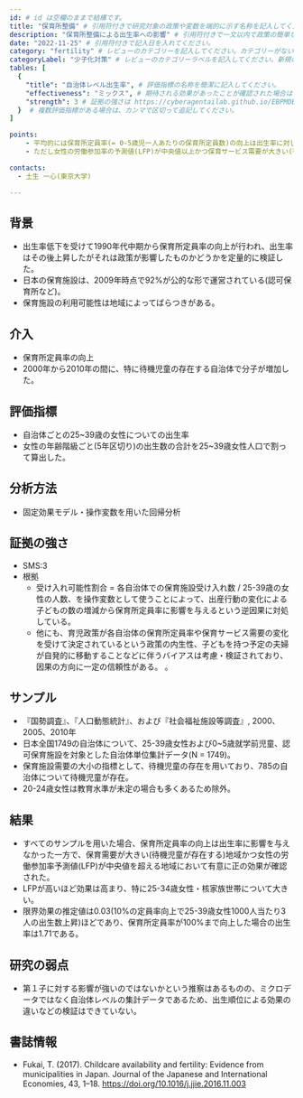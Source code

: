 ```yaml
---
id: # id は空欄のままで結構です。
title: "保育所整備" # 引用符付きで研究対象の政策や変数を端的に示す名称を記入してください。
description: "保育所整備による出生率への影響" # 引用符付きで一文以内で政策の簡単な概要を記入してください。
date: "2022-11-25" # 引用符付きで記入日を入れてください。
category: "fertility" # レビューのカテゴリーを記入してください。カテゴリーがない場合は新規で作成してください。その際、カテゴリを端的に示す英単語を選んでください。
categoryLabel: "少子化対策" # レビューのカテゴリーラベルを記入してください。新規の場合はカテゴリを端的に示す名称を選んでください。
tables: [
  {
    "title": "自治体レベル出生率", # 評価指標の名称を簡潔に記入してください。
    "effectiveness": "ミックス", # 期待される効果があったことが確認された場合は"効果あり"、期待される効果がなかったり、逆効果だったことが確認された場合は"効果なし"、状況によって効果があったりなかったりする場合は"ミックス"、検出力不足や研究の不備によって結論が出せない場合は"不明" としてください。
    "strength": 3 # 証拠の強さは https://cyberagentailab.github.io/EBPMDB/sms を参照してください。
  }  # 複数評価指標がある場合は、カンマで区切って追記してください。
]

points:
    - 平均的には保育所定員率(= 0-5歳児一人あたりの保育所定員数)の向上は出生率に対して効果がなかった。
    - ただし女性の労働参加率の予測値(LFP)が中央値以上かつ保育サービス需要が大きい(待機児童が存在する)地域では有意に正の効果があった。

contacts:
  - 土生 一心(東京大学)

---
```


## 背景 
- 出生率低下を受けて1990年代中期から保育所定員率の向上が行われ、出生率はその後上昇したがそれは政策が影響したものかどうかを定量的に検証した。
- 日本の保育施設は、2009年時点で92%が公的な形で運営されている(認可保育所など)。
- 保育施設の利用可能性は地域によってばらつきがある。

## 介入
- 保育所定員率の向上
- 2000年から2010年の間に、特に待機児童の存在する自治体で分子が増加した。

## 評価指標
- 自治体ごとの25~39歳の女性についての出生率
- 女性の年齢階級ごと(5年区切り)の出生数の合計を25~39歳女性人口で割って算出した。

## 分析方法
- 固定効果モデル・操作変数を用いた回帰分析

## 証拠の強さ
- SMS:3
- 根拠 
    - 受け入れ可能性割合 = 各自治体での保育施設受け入れ数 / 25-39歳の女性の人数、を操作変数として使うことによって、出産行動の変化による子どもの数の増減から保育所定員率に影響を与えるという逆因果に対処している。
    - 他にも、育児政策が各自治体の保育所定員率や保育サービス需要の変化を受けて決定されているという政策の内生性、子どもを持つ予定の夫婦が自発的に移動することなどに伴うバイアスは考慮・検証されており、因果の方向に一定の信頼性がある。
。

## サンプル
- 『国勢調査』、『人口動態統計』、および『社会福祉施設等調査』, 2000、2005、2010年
- 日本全国1749の自治体について、25-39歳女性および0~5歳就学前児童、認可保育施設を対象とした自治体単位集計データ(N = 1749)。
- 保育施設需要の大小の指標として、待機児童の存在を用いており、785の自治体について待機児童が存在。
- 20-24歳女性は教育水準が未定の場合も多くあるため除外。

## 結果
- すべてのサンプルを用いた場合、保育所定員率の向上は出生率に影響を与えなかった一方で、保育需要が大きい(待機児童が存在する)地域かつ女性の労働参加率予測値(LFP)が中央値を超える地域において有意に正の効果が確認された。
- LFPが高いほど効果は高まり、特に25-34歳女性・核家族世帯について大きい。
- 限界効果の推定値は0.03(10%の定員率向上で25-39歳女性1000人当たり3人の出生数上昇)ほどであり、保育所定員率が100%まで向上した場合の出生率は1.71である。

## 研究の弱点
- 第１子に対する影響が強いのではないかという推察はあるものの、ミクロデータではなく自治体レベルの集計データであるため、出生順位による効果の違いなどの検証はできていない。

## 書誌情報
- Fukai, T. (2017). Childcare availability and fertility: Evidence from municipalities in Japan. Journal of the Japanese and International Economies, 43, 1–18. https://doi.org/10.1016/j.jjie.2016.11.003

